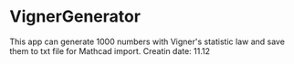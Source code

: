 # VignerGenerator
This app can generate 1000 numbers with Vigner's statistic law and save them to txt file for Mathcad import.
Creatin date: 11.12
